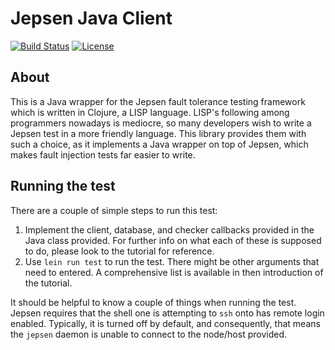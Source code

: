 # Jepsen Java Client

[![Build Status](https://travis-ci.com/ConcurrencyPractitioner/jepsen-java-client.svg?branch=master)](https://travis-ci.com/ConcurrencyPractitioner/jepsen-java-client)
[![License](https://img.shields.io/badge/License-EPL%202.0-blue.svg)](https://opensource.org/licenses/EPL-2.0)

## About

This is a Java wrapper for the Jepsen fault tolerance testing framework which is written in Clojure, a LISP language. LISP's following among programmers nowadays is mediocre, so many developers wish to write a Jepsen test in a more friendly language. This library provides them with such a choice, as it implements a Java wrapper on top of Jepsen, which makes fault injection tests far easier to write.

## Running the test

There are a couple of simple steps to run this test:
  1. Implement the client, database, and checker callbacks provided in the Java class provided. For further info on what each      of these is supposed to do, please look to the tutorial for reference.
  2. Use ```lein run test``` to run the test. There might be other arguments that need to entered. A comprehensive list is          available in then introduction of the tutorial.

It should be helpful to know a couple of things when running the test. Jepsen requires that the shell one is attempting to ```ssh``` onto has remote login enabled. Typically, it is turned off by default, and consequently, that means the ```jepsen``` daemon is unable to connect to the node/host provided. 
